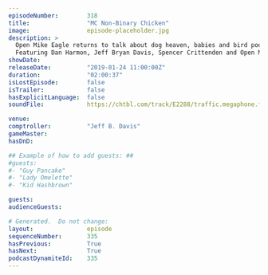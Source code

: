 ```yaml
---
episodeNumber:        318
title:                "MC Non-Binary Chicken"
image:                episode-placeholder.jpg
description: >
  Open Mike Eagle returns to talk about dog heaven, babies and bird poop with Dan, Jeff and Spencer.
  Featuring Dan Harmon, Jeff Bryan Davis, Spencer Crittenden and Open Mike Eagle.
showDate:             
releaseDate:          "2019-01-24 11:00:00Z"
duration:             "02:00:37"
isLostEpisode:        false
isTrailer:            false
hasExplicitLanguage:  false
soundFile:            https://chtbl.com/track/E2288/traffic.megaphone.fm/STA3247911544.mp3?updated=1596509712

venue:                
comptroller:          "Jeff B. Davis"
gameMaster:           
hasDnD:               

## Example of how to add guests: ##
#guests:
#- "Guy Pancake"
#- "Lady Omelette"
#- "Kid Hashbrown"

guests:
audienceGuests:

# Generated.  Do not change:
layout:               episode
sequenceNumber:       335
hasPrevious:          True
hasNext:              True
podcastDynamiteId:    335
---
```


<!-- The episode description will be rendered here -->
<!-- Add your content below here -->

